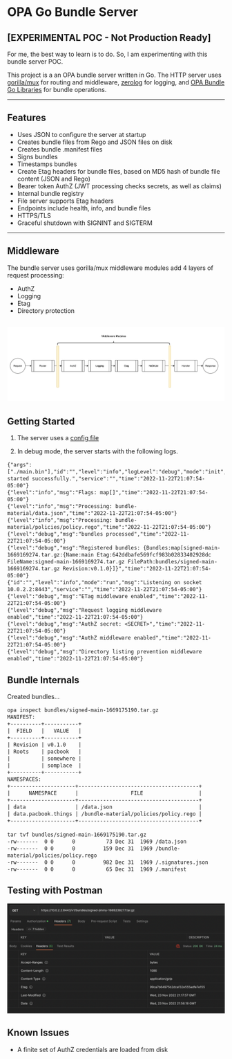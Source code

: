 # OPA Go Bundle Server
## [EXPERIMENTAL POC - Not Production Ready]
For me, the best way to learn is to do. So, I am experimenting with this bundle server POC.

This project is a an OPA bundle server written in Go. The HTTP server uses [gorilla/mux](https://github.com/gorilla/mux) for routing and middleware, [zerolog](https://github.com/rs/zerolog) for logging, and [OPA Bundle Go Libraries](https://github.com/open-policy-agent/opa/bundle) for bundle operations.

---
## Features
- Uses JSON to configure the server at startup
- Creates bundle files from Rego and JSON files on disk
- Creates bundle .manifest files
- Signs bundles
- Timestamps bundles
- Create Etag headers for bundle files, based on MD5 hash of bundle file content (JSON and Rego)
- Bearer token AuthZ (JWT processing checks secrets, as well as claims)
- Internal bundle registry
- File server supports Etag headers
- Endpoints include health, info, and bundle files
- HTTPS/TLS
- Graceful shutdown with SIGNINT and SIGTERM

---

## Middleware

The bundle server uses gorilla/mux middleware modules add 4 layers of request processing:
- AuthZ
- Logging
- Etag
- Directory protection

![Middleware Diagram](./img/middleware.png)
---
## Getting Started
1. The server uses a [config file](./server-config.json)

2. In debug mode, the server starts with the following logs.

```
{"args":["./main.bin"],"id":"","level":"info","logLevel":"debug","mode":"init","msg":"Service started successfully.","service":"","time":"2022-11-22T21:07:54-05:00"}
{"level":"info","msg":"Flags: map[]","time":"2022-11-22T21:07:54-05:00"}
{"level":"info","msg":"Processing: bundle-material/data.json","time":"2022-11-22T21:07:54-05:00"}
{"level":"info","msg":"Processing: bundle-material/policies/policy.rego","time":"2022-11-22T21:07:54-05:00"}
{"level":"debug","msg":"bundles processed","time":"2022-11-22T21:07:54-05:00"}
{"level":"debug","msg":"Registered bundles: {Bundles:map[signed-main-1669169274.tar.gz:{Name:main Etag:642ddbafe569fcf983b02833402928dc FileName:signed-main-1669169274.tar.gz FilePath:bundles/signed-main-1669169274.tar.gz Revision:v0.1.0}]}","time":"2022-11-22T21:07:54-05:00"}
{"id":"","level":"info","mode":"run","msg":"Listening on socket 10.0.2.2:8443","service":"","time":"2022-11-22T21:07:54-05:00"}
{"level":"debug","msg":"ETag middleware enabled","time":"2022-11-22T21:07:54-05:00"}
{"level":"debug","msg":"Request logging middleware enabled","time":"2022-11-22T21:07:54-05:00"}
{"level":"debug","msg":"AuthZ secret: <SECRET>","time":"2022-11-22T21:07:54-05:00"}
{"level":"debug","msg":"AuthZ middleware enabled","time":"2022-11-22T21:07:54-05:00"}
{"level":"debug","msg":"Directory listing prevention middleware enabled","time":"2022-11-22T21:07:54-05:00"}
```

## Bundle Internals
Created bundles...
```
opa inspect bundles/signed-main-1669175190.tar.gz
MANIFEST:
+----------+-----------+
|  FIELD   |   VALUE   |
+----------+-----------+
| Revision | v0.1.0    |
| Roots    | pacbook   |
|          | somewhere |
|          | somplace  |
+----------+-----------+
NAMESPACES:
+---------------------+---------------------------------------+
|      NAMESPACE      |                 FILE                  |
+---------------------+---------------------------------------+
| data                | /data.json                            |
| data.pacbook.things | /bundle-material/policies/policy.rego |
+---------------------+---------------------------------------+

tar tvf bundles/signed-main-1669175190.tar.gz
-rw-------  0 0      0          73 Dec 31  1969 /data.json
-rw-------  0 0      0         159 Dec 31  1969 /bundle-material/policies/policy.rego
-rw-------  0 0      0         982 Dec 31  1969 /.signatures.json
-rw-------  0 0      0          65 Dec 31  1969 /.manifest
```

## Testing with Postman
![Postman File Download](./img/postman-bundle.png)

## Known Issues
- A finite set of AuthZ credentials are loaded from disk



